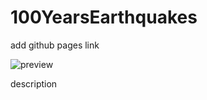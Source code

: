 # 100YearsEarthquakes
add github pages link

![preview](https://github.com/user-attachments/assets/6ae3bd85-f44c-49a7-81d8-0727575b43d1)

description

